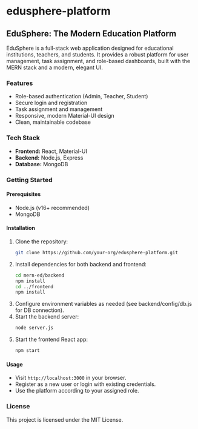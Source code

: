 # edusphere-platform

## EduSphere: The Modern Education Platform

EduSphere is a full-stack web application designed for educational institutions, teachers, and students. It provides a robust platform for user management, task assignment, and role-based dashboards, built with the MERN stack and a modern, elegant UI.

### Features
- Role-based authentication (Admin, Teacher, Student)
- Secure login and registration
- Task assignment and management
- Responsive, modern Material-UI design
- Clean, maintainable codebase

### Tech Stack
- **Frontend:** React, Material-UI
- **Backend:** Node.js, Express
- **Database:** MongoDB

### Getting Started

#### Prerequisites
- Node.js (v16+ recommended)
- MongoDB

#### Installation
1. Clone the repository:
   ```bash
   git clone https://github.com/your-org/edusphere-platform.git
   ```
2. Install dependencies for both backend and frontend:
   ```bash
   cd mern-ed/backend
   npm install
   cd ../frontend
   npm install
   ```
3. Configure environment variables as needed (see backend/config/db.js for DB connection).
4. Start the backend server:
   ```bash
   node server.js
   ```
5. Start the frontend React app:
   ```bash
   npm start
   ```

#### Usage
- Visit `http://localhost:3000` in your browser.
- Register as a new user or login with existing credentials.
- Use the platform according to your assigned role.

### License
This project is licensed under the MIT License. 
